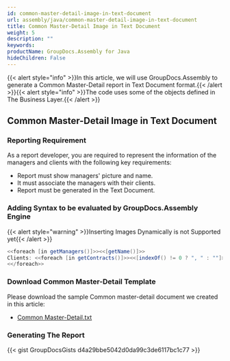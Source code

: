 ```yaml
---
id: common-master-detail-image-in-text-document
url: assembly/java/common-master-detail-image-in-text-document
title: Common Master-Detail Image in Text Document
weight: 5
description: ""
keywords: 
productName: GroupDocs.Assembly for Java
hideChildren: False
---
```

{{< alert style="info" >}}In this article, we will use GroupDocs.Assembly to generate a Common Master-Detail report in Text Document format.{{< /alert >}}{{< alert style="info" >}}The code uses some of the objects defined in The Business Layer.{{< /alert >}}

## Common Master-Detail Image in Text Document

### Reporting Requirement

As a report developer, you are required to represent the information of the managers and clients with the following key requirements:

*   Report must show managers' picture and name.
*   It must associate the managers with their clients.
*   Report must be generated in the Text Document.

### Adding Syntax to be evaluated by GroupDocs.Assembly Engine

{{< alert style="warning" >}}Inserting Images Dynamically is not Supported yet{{< /alert >}}

```java
<<foreach [in getManagers()]>><<[getName()]>>
Clients: <<foreach [in getContracts()]>><<[indexOf() != 0 ? ", " : ""]>><<[getClient().getName()]>><</foreach>>
<</foreach>>

```

### Download Common Master-Detail Template

Please download the sample Common master-detail document we created in this article:

*   [Common Master-Detail.txt](https://github.com/groupdocs-assembly/GroupDocs.Assembly-for-Java/blob/master/Examples/GroupDocs.Assembly.Examples.Java/Data/Storage/Text%20Templates/Common%20Master-Detail.txt?raw=true)

### Generating The Report

{{< gist GroupDocsGists d4a29bbe5042d0da99c3de6117bc1c77 >}}



